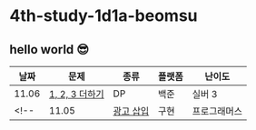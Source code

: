 # 4th-study-1d1a-beomsu
## hello world 😎
| 날짜    | 문제   | 종류  | 플랫폼 | 난이도 |
|---------|--------|-------|--------|--------|
| 11.06 | [1, 2, 3 더하기](https://www.acmicpc.net/problem/9095) | DP | 백준 | 실버 3 |
<!--| 11.05 | [광고 삽입](https://school.programmers.co.kr/learn/courses/30/lessons/72414) | 구현 | 프로그래머스 | LV.3 |-->
